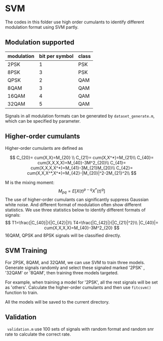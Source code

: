 # SVM

The codes in this folder use high order cumulants to identify different modulation format using SVM partly.

## Modulation supported 

| modulation | bit per symbol | class |
| ---------- | -------------- | ----- |
| 2PSK       | 1              | PSK   |
| 8PSK       | 3              | PSK   |
| QPSK       | 2              | QAM   |
| 8QAM       | 3              | QAM   |
| 16QAM      | 4              | QAM   |
| 32QAM      | 5              | QAM   |

Signals in all modulation formats can be generated by `dataset_generate.m`, which can be specified by parameter.

## Higher-order cumulants

Higher-order cumulants are defined as


$$
C_{20}= cum(X,X)=M_{20} \\
C_{21}= cum(X,X^*)=M_{21}\\
C_{40}= cum(X,X,X,X)=M_{40}-3M^2_{20}\\
C_{41}= cum(X,X,X,X^*)=M_{41}-3M_{21}M_{20}\\
C_{42}= cum(X,X,X^*,X^*)=M_{42}-|M_{20}|^2-2M_{21}^2\\
$$


M is the mixing moment:
$$
M_{pq}=E[X(t)^{p-q}X^*(t)^q]
$$
The use of higher-order cumulants can significantly suppress Gaussian white noise. And different format of modulation often show different statistics. We use three statistics below to identify different formats of signals:
$$
T1=\frac{|C_{40}|}{|C_{42}|}\\
T4=\frac{|C_{42}|}{|C_{21}|^2}\\
|C_{40}|= cum(X,X,X,X)=M_{40}-3M^2_{20}
$$
16QAM, QPSK and 8PSK signals will be classified directly.

## SVM Training

For 2PSK, 8QAM, and 32QAM, we can use SVM to train three models. Generate signals randomly and select these signaled marked '2PSK' , '32QAM' or '8QAM', then training three models targeted. 

For example, when training a model for '2PSK', all the rest signals will be set as 'others'. Calculate the higher-order cumulants and then use `fitcsvm()` function to train.

All the models will be saved to the current directory.

##  Validation

` validation.m` use 100 sets of signals with random format and random snr rate to calculate the correct rate.